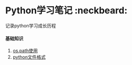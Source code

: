 # Python学习笔记 :neckbeard:
记录python学习成长历程

#### 基础知识
1. [os.path使用](./notes/os_path.md)
2. [python文件格式](./notes/python_file_struct.md)
